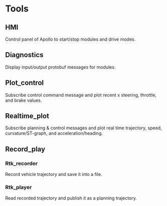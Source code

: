 # Tools

## HMI
  Control panel of Apollo to start/stop modules and drive modes.

## Diagnostics
  Display input/output protobuf messages for modules. 

## Plot_control
  Subscribe control command message and plot recent x steering, throttle, 
  and brake values.
  
## Realtime_plot
  Subscribe planning & control messages and plot real time trajectory, speed,
  curvature/ST-graph, and acceleration/heading. 
  
## Record_play
### Rtk_recorder
  Record vehicle trajectory and save it into a file. 

### Rtk_player
  Read recorded trajectory and publish it as a planning trajectory.

